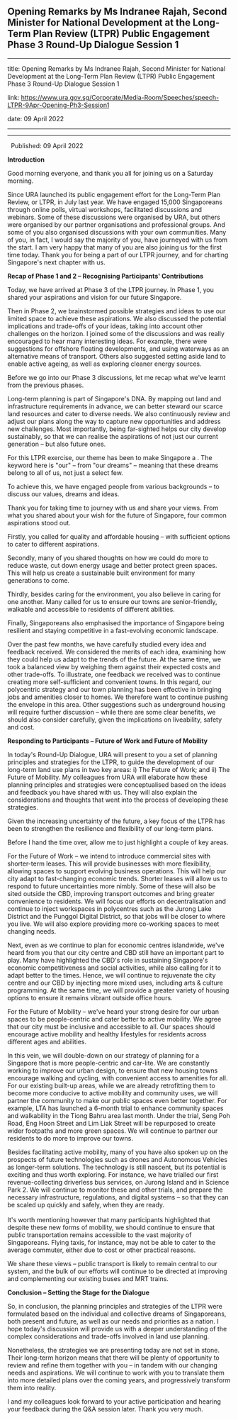 ## Opening Remarks by Ms Indranee Rajah, Second Minister for National Development at the Long-Term Plan Review (LTPR) Public Engagement Phase 3 Round-Up Dialogue Session 1
---
title: Opening Remarks by Ms Indranee Rajah, Second Minister for National Development at the Long-Term Plan Review (LTPR) Public Engagement Phase 3 Round-Up Dialogue Session 1

link: https://www.ura.gov.sg/Corporate/Media-Room/Speeches/speech-LTPR-9Apr-Opening-Ph3-Session1

date: 09 April 2022

---

------------------------------------------------------------------------------------------------------------------------------------------------------------------------

  Published: 09 April 2022

**Introduction**   
  
Good morning everyone, and thank you all for joining us on a Saturday morning.   
  
Since URA launched its public engagement effort for the Long-Term Plan Review, or LTPR, in July last year. We have engaged 15,000 Singaporeans through online polls, virtual workshops, facilitated discussions and webinars. Some of these discussions were organised by URA, but others were organised by our partner organisations and professional groups. And some of you also organised discussions with your own communities. Many of you, in fact, I would say the majority of you, have journeyed with us from the start. I am very happy that many of you are also joining us for the first time today. Thank you for being a part of our LTPR journey, and for charting Singapore's next chapter with us.   
  
**Recap of Phase 1 and 2 – Recognising Participants' Contributions**   
  
Today, we have arrived at Phase 3 of the LTPR journey. In Phase 1, you shared your aspirations and vision for our future Singapore.   
  
Then in Phase 2, we brainstormed possible strategies and ideas to use our limited space to achieve these aspirations. We also discussed the potential implications and trade-offs of your ideas, taking into account other challenges on the horizon. I joined some of the discussions and was really encouraged to hear many interesting ideas. For example, there were suggestions for offshore floating developments, and using waterways as an alternative means of transport. Others also suggested setting aside land to enable active ageing, as well as exploring cleaner energy sources.   
  
Before we go into our Phase 3 discussions, let me recap what we've learnt from the previous phases.   
  
Long-term planning is part of Singapore's DNA. By mapping out land and infrastructure requirements in advance, we can better steward our scarce land resources and cater to diverse needs. We also continuously review and adjust our plans along the way to capture new opportunities and address new challenges. Most importantly, being far-sighted helps our city develop sustainably, so that we can realise the aspirations of not just our current generation – but also future ones.   
  
For this LTPR exercise, our theme has been to make Singapore a . The keyword here is "our" – from "our dreams" – meaning that these dreams belong to all of us, not just a select few.   
  
To achieve this, we have engaged people from various backgrounds – to discuss our values, dreams and ideas.   
  
Thank you for taking time to journey with us and share your views. From what you shared about your wish for the future of Singapore, four common aspirations stood out.   
  
Firstly, you called for quality and affordable housing – with sufficient options to cater to different aspirations.   
  
Secondly, many of you shared thoughts on how we could do more to reduce waste, cut down energy usage and better protect green spaces. This will help us create a sustainable built environment for many generations to come.   
  
Thirdly, besides caring for the environment, you also believe in caring for one another. Many called for us to ensure our towns are senior-friendly, walkable and accessible to residents of different abilities.   
  
Finally, Singaporeans also emphasised the importance of Singapore being resilient and staying competitive in a fast-evolving economic landscape.   
  
Over the past few months, we have carefully studied every idea and feedback received. We considered the merits of each idea, examining how they could help us adapt to the trends of the future. At the same time, we took a balanced view by weighing them against their expected costs and other trade-offs. To illustrate, one feedback we received was to continue creating more self-sufficient and convenient towns. In this regard, our polycentric strategy and our town planning has been effective in bringing jobs and amenities closer to homes. We therefore want to continue pushing the envelope in this area. Other suggestions such as underground housing will require further discussion – while there are some clear benefits, we should also consider carefully, given the implications on liveability, safety and cost.   
  
**Responding to Participants – Future of Work and Future of Mobility**   
  
In today's Round-Up Dialogue, URA will present to you a set of planning principles and strategies for the LTPR, to guide the development of our long-term land use plans in two key areas: i) The Future of Work; and ii) The Future of Mobility. My colleagues from URA will elaborate how these planning principles and strategies were conceptualised based on the ideas and feedback you have shared with us. They will also explain the considerations and thoughts that went into the process of developing these strategies.   
  
Given the increasing uncertainty of the future, a key focus of the LTPR has been to strengthen the resilience and flexibility of our long-term plans.   
  
Before I hand the time over, allow me to just highlight a couple of key areas.   
  
For the Future of Work – we intend to introduce commercial sites with shorter-term leases. This will provide businesses with more flexibility, allowing spaces to support evolving business operations. This will help our city adapt to fast-changing economic trends. Shorter leases will allow us to respond to future uncertainties more nimbly. Some of these will also be sited outside the CBD, improving transport outcomes and bring greater convenience to residents. We will focus our efforts on decentralisation and continue to inject workspaces in polycentres such as the Jurong Lake District and the Punggol Digital District, so that jobs will be closer to where you live. We will also explore providing more co-working spaces to meet changing needs.   
  
Next, even as we continue to plan for economic centres islandwide, we've heard from you that our city centre and CBD still have an important part to play. Many have highlighted the CBD's role in sustaining Singapore's economic competitiveness and social activities, while also calling for it to adapt better to the times. Hence, we will continue to rejuvenate the city centre and our CBD by injecting more mixed uses, including arts & culture programming. At the same time, we will provide a greater variety of housing options to ensure it remains vibrant outside office hours.   
  
For the Future of Mobility – we've heard your strong desire for our urban spaces to be people-centric and cater better to active mobility. We agree that our city must be inclusive and accessible to all. Our spaces should encourage active mobility and healthy lifestyles for residents across different ages and abilities.   
  
In this vein, we will double-down on our strategy of planning for a Singapore that is more people-centric and car-lite. We are constantly working to improve our urban design, to ensure that new housing towns encourage walking and cycling, with convenient access to amenities for all. For our existing built-up areas, while we are already retrofitting them to become more conducive to active mobility and community uses, we will partner the community to make our public spaces even better together. For example, LTA has launched a 6-month trial to enhance community spaces and walkability in the Tiong Bahru area last month. Under the trial, Seng Poh Road, Eng Hoon Street and Lim Liak Street will be repurposed to create wider footpaths and more green spaces. We will continue to partner our residents to do more to improve our towns.   
  
Besides facilitating active mobility, many of you have also spoken up on the prospects of future technologies such as drones and Autonomous Vehicles as longer-term solutions. The technology is still nascent, but its potential is exciting and thus worth exploring. For instance, we have trialled our first revenue-collecting driverless bus services, on Jurong Island and in Science Park 2. We will continue to monitor these and other trials, and prepare the necessary infrastructure, regulations, and digital systems – so that they can be scaled up quickly and safely, when they are ready.   
   
It's worth mentioning however that many participants highlighted that despite these new forms of mobility, we should continue to ensure that public transportation remains accessible to the vast majority of Singaporeans. Flying taxis, for instance, may not be able to cater to the average commuter, either due to cost or other practical reasons.   
  
We share these views – public transport is likely to remain central to our system, and the bulk of our efforts will continue to be directed at improving and complementing our existing buses and MRT trains.   
  
**Conclusion – Setting the Stage for the Dialogue**   
  
So, in conclusion, the planning principles and strategies of the LTPR were formulated based on the individual and collective dreams of Singaporeans, both present and future, as well as our needs and priorities as a nation. I hope today's discussion will provide us with a deeper understanding of the complex considerations and trade-offs involved in land use planning.   
  
Nonetheless, the strategies we are presenting today are not set in stone. Their long-term horizon means that there will be plenty of opportunity to review and refine them together with you – in tandem with our changing needs and aspirations. We will continue to work with you to translate them into more detailed plans over the coming years, and progressively transform them into reality.   
  
I and my colleagues look forward to your active participation and hearing your feedback during the Q&A session later. Thank you very much.